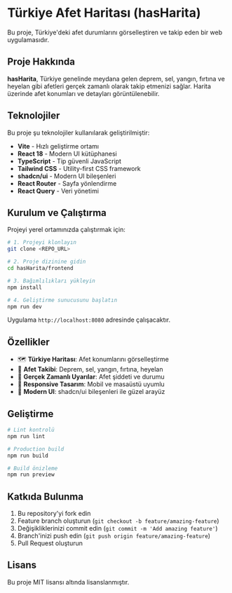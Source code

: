# Türkiye Afet Haritası (hasHarita)

Bu proje, Türkiye'deki afet durumlarını görselleştiren ve takip eden bir web uygulamasıdır.

## Proje Hakkında

**hasHarita**, Türkiye genelinde meydana gelen deprem, sel, yangın, fırtına ve heyelan gibi afetleri gerçek zamanlı olarak takip etmenizi sağlar. Harita üzerinde afet konumları ve detayları görüntülenebilir.

## Teknolojiler

Bu proje şu teknolojiler kullanılarak geliştirilmiştir:

- **Vite** - Hızlı geliştirme ortamı
- **React 18** - Modern UI kütüphanesi
- **TypeScript** - Tip güvenli JavaScript
- **Tailwind CSS** - Utility-first CSS framework
- **shadcn/ui** - Modern UI bileşenleri
- **React Router** - Sayfa yönlendirme
- **React Query** - Veri yönetimi

## Kurulum ve Çalıştırma

Projeyi yerel ortamınızda çalıştırmak için:

```sh
# 1. Projeyi klonlayın
git clone <REPO_URL>

# 2. Proje dizinine gidin
cd hasHarita/frontend

# 3. Bağımlılıkları yükleyin
npm install

# 4. Geliştirme sunucusunu başlatın
npm run dev
```

Uygulama `http://localhost:8080` adresinde çalışacaktır.

## Özellikler

- 🗺️ **Türkiye Haritası**: Afet konumlarını görselleştirme
- 📍 **Afet Takibi**: Deprem, sel, yangın, fırtına, heyelan
- 🚨 **Gerçek Zamanlı Uyarılar**: Afet şiddeti ve durumu
- 📱 **Responsive Tasarım**: Mobil ve masaüstü uyumlu
- 🎨 **Modern UI**: shadcn/ui bileşenleri ile güzel arayüz

## Geliştirme

```sh
# Lint kontrolü
npm run lint

# Production build
npm run build

# Build önizleme
npm run preview
```

## Katkıda Bulunma

1. Bu repository'yi fork edin
2. Feature branch oluşturun (`git checkout -b feature/amazing-feature`)
3. Değişikliklerinizi commit edin (`git commit -m 'Add amazing feature'`)
4. Branch'inizi push edin (`git push origin feature/amazing-feature`)
5. Pull Request oluşturun

## Lisans

Bu proje MIT lisansı altında lisanslanmıştır.
